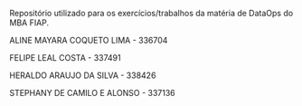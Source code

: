 Repositório utilizado para os exercícios/trabalhos da matéria de DataOps do MBA FIAP.

ALINE MAYARA COQUETO LIMA - 336704

FELIPE LEAL COSTA - 337491

HERALDO ARAUJO DA SILVA - 338426

STEPHANY DE CAMILO E ALONSO - 337136

